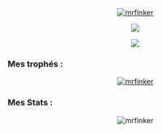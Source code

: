 <p align="center">
  <a align="center" href="https://github.com/mrfinker/github-readme-stats">
    <img align="center" src="https://github-readme-streak-stats.herokuapp.com/?user=mrfinker&" alt="mrfinker" />
  </a>
</p>

<p align="center">
  <a align="center" href="https://github.com/mrfinker/github-readme-stats">
    <img align="center" src="https://github-readme-stats.vercel.app/api/top-langs/?username=mrfinker" />
  </a>
</p>

<p align="center">
  <a align="center" href="[https://github.com/mrfinker/github-readme-stats](https://github-readme-stats.vercel.app/api/wakatime?username=mrfinker))">
    <img align="center" src="[https://github-readme-stats.vercel.app/api/top-langs/?username=mrfinker](https://github-readme-stats.vercel.app/api/wakatime?username=mrfinker)" />
  </a>
</p>

<h3 align="left">Mes trophés :</h3>
<p align="center"> 
  <a href="https:/ /github.com/ryo-ma/github-profile-trophy"><img src="https://github-profile-trophy.vercel.app/?username=mrfinker" alt="mrfinker" /></a > 
</p>

<h3 align="left">Mes Stats :</h3>
<p align="center"> 
  <img align="center" src="https://github-readme-stats.vercel.app/api?username=mrfinker&show_icons=true&locale=en" alt="mrfinker" /> 
</p>
